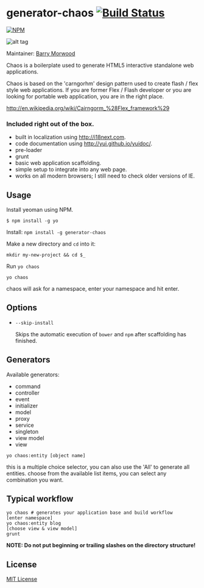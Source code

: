 # generator-chaos [![Build Status](https://secure.travis-ci.org/bmorwood/generator-chaos.png?branch=master)](https://travis-ci.org/bmorwood/generator-chaos)

[![NPM](https://nodei.co/npm/generator-chaos.png)](https://nodei.co/npm/generator-chaos)

![alt tag](https://raw.github.com/bmorwood/generator-chaos/master/chaos-logo.jpg)

Maintainer: [Barry Morwood](https://github.com/bmorwood) <script data-gittip-username="bmorwood" data-gittip-widget="button" >
</script>

Chaos is a boilerplate used to generate HTML5 interactive standalone web applications.

Chaos is based on the 'carngorhm' design pattern used to create flash / flex style web applications. If you are former Flex / Flash developer or you are looking for portable web application, you are in the right place.

http://en.wikipedia.org/wiki/Cairngorm_%28Flex_framework%29


### Included right out of the box.


* built in localization using http://i18next.com.
* code documentation using http://yui.github.io/yuidoc/.
* pre-loader
* grunt
* basic web application scaffolding.
* simple setup to integrate into any web page.
* works on all modern browsers; I still need to check older versions of IE.


## Usage

Install yeoman using NPM.

```
$ npm install -g yo
```

Install: `npm install -g generator-chaos`

Make a new directory and `cd` into it:
```
mkdir my-new-project && cd $_
```

Run `yo chaos`
```
yo chaos
```

chaos will ask for a namespace, enter your namespace and hit enter.

## Options

* `--skip-install`

  Skips the automatic execution of `bower` and `npm` after
  scaffolding has finished.

## Generators

Available generators:

- command
- controller
- event
- initializer
- model
- proxy
- service
- singleton
- view model
- view

```
yo chaos:entity [object name]
```
this is a multiple choice selector, you can also use the 'All' to generate all entities.
choose from the available list items, you can select any combination you want.


## Typical workflow

```
yo chaos # generates your application base and build workflow
[enter namespace]
yo chaos:entity blog
[choose view & view model]
grunt
```

**NOTE: Do not put beginning or trailing slashes on the directory structure!**


## License

[MIT License](http://en.wikipedia.org/wiki/MIT_License)

